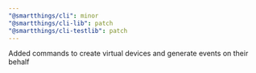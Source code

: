 ```yaml
---
"@smartthings/cli": minor
"@smartthings/cli-lib": patch
"@smartthings/cli-testlib": patch
---
```


Added commands to create virtual devices and generate events on their behalf
